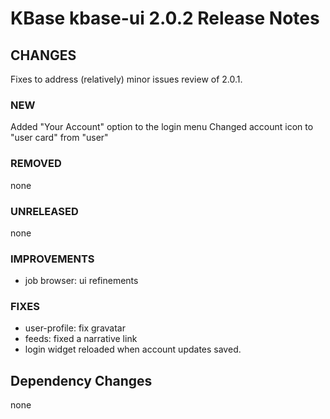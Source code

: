 # KBase kbase-ui 2.0.2 Release Notes

## CHANGES

Fixes to address (relatively) minor issues review of 2.0.1.

### NEW

Added "Your Account" option to the login menu
Changed account icon to "user card" from "user"

### REMOVED

none

### UNRELEASED

none

### IMPROVEMENTS

- job browser: ui refinements

### FIXES

- user-profile: fix gravatar
- feeds: fixed a narrative link
- login widget reloaded when account updates saved.
 
## Dependency Changes

none
